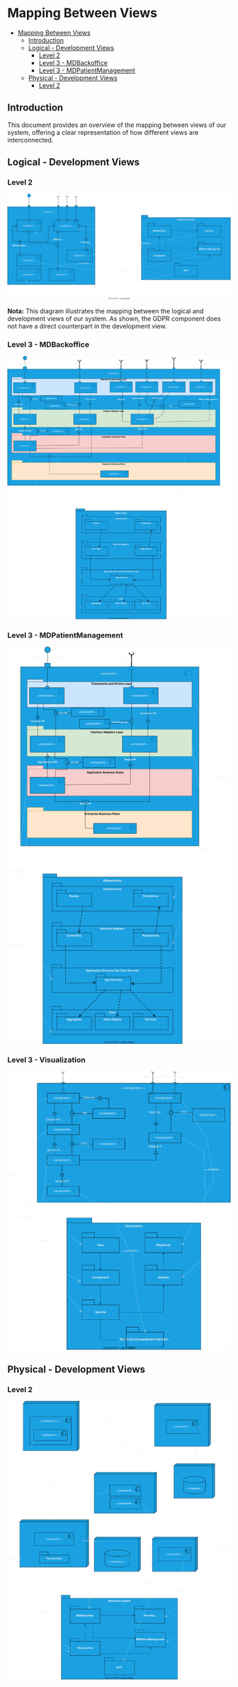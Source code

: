 # Mapping Between Views

<!-- TOC -->
- [Mapping Between Views](#mapping-between-views)
  - [Introduction](#introduction)
  - [Logical - Development Views](#logical---development-views)
    - [Level 2](#level-2)
    - [Level 3 - MDBackoffice](#level-3---mdbackoffice)
    - [Level 3 - MDPatientManagement](#level-3---mdpatientmanagement)
  - [Physical - Development Views](#physical---development-views)
    - [Level 2](#level-2-1)
<!-- TOC -->

## Introduction

This document provides an overview of the mapping between views of our system, offering a clear representation of how different views are interconnected.

## Logical - Development Views

### Level 2

![Mapping level 2 | Logical - Development Views](mapping-views/mapping-logical-to-development-level-2.svg)

**Nota:** This diagram illustrates the mapping between the logical and development views of our system. As shown, the GDPR component does not have a direct counterpart in the development view.

### Level 3 - MDBackoffice

![Mapping level 3 | Logical - Development Views](mapping-views/mapping-logical-to-development-level-3.svg)

### Level 3 - MDPatientManagement

![Mapping level 3 | Logical - Development Views](mapping-views/mapping-logical-to-development-level-3-mdpm.svg)

### Level 3 - Visualization

![Mapping level 3 | Logical - Development Views](mapping-views/mapping-logical-to-development-level-3-vis.svg)

## Physical - Development Views

### Level 2

![Mapping level 2 | Physical - Development Views](mapping-views/mapping-physical-to-development-level-2.svg)
